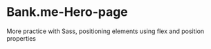 # Bank.me-Hero-page
More practice with Sass, positioning elements using flex and position properties
